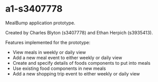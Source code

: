 # a1-s3407778


MealBump application prototype. 

Created by Charles Blyton (s3407778) and Ethan Herpich (s3935413).

Features implemented for the prototype:
- View meals in weekly or daily view
- Add a new meal event to either weekly or daily view
- Create and specify details of foods components to put into meals
- Use existing food components in new meals
- Add a new shopping trip event to either weekly or daily view
